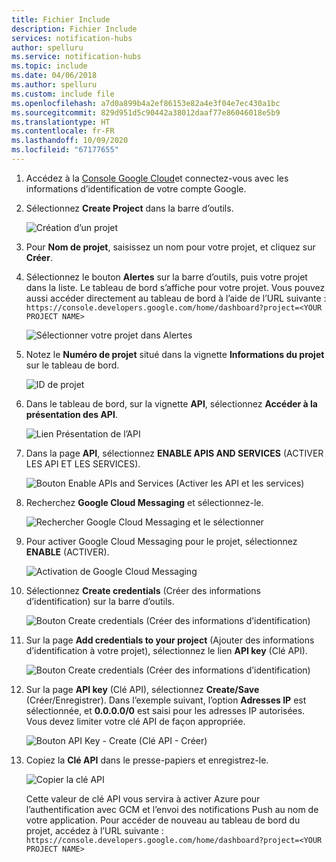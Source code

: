 ```yaml
---
title: Fichier Include
description: Fichier Include
services: notification-hubs
author: spelluru
ms.service: notification-hubs
ms.topic: include
ms.date: 04/06/2018
ms.author: spelluru
ms.custom: include file
ms.openlocfilehash: a7d0a899b4a2ef86153e82a4e3f04e7ec430a1bc
ms.sourcegitcommit: 829d951d5c90442a38012daaf77e86046018e5b9
ms.translationtype: HT
ms.contentlocale: fr-FR
ms.lasthandoff: 10/09/2020
ms.locfileid: "67177655"
---
```

1. Accédez à la [Console Google Cloud](https://console.developers.google.com/cloud-resource-manager)et connectez-vous avec les informations d’identification de votre compte Google. 
2. Sélectionnez **Create Project** dans la barre d’outils. 
   
    ![Création d’un projet](./media/mobile-services-enable-google-cloud-messaging/mobile-services-google-new-project.png)   
3. Pour **Nom de projet**, saisissez un nom pour votre projet, et cliquez sur **Créer**.
4. Sélectionnez le bouton **Alertes** sur la barre d’outils, puis votre projet dans la liste. Le tableau de bord s’affiche pour votre projet. Vous pouvez aussi accéder directement au tableau de bord à l’aide de l’URL suivante : `https://console.developers.google.com/home/dashboard?project=<YOUR PROJECT NAME>`

    ![Sélectionner votre projet dans Alertes](./media/mobile-services-enable-google-cloud-messaging/alert-new-project.png)
5. Notez le **Numéro de projet** situé dans la vignette **Informations du projet** sur le tableau de bord. 

    ![ID de projet](./media/mobile-services-enable-google-cloud-messaging/project-number.png)
6. Dans le tableau de bord, sur la vignette **API**, sélectionnez **Accéder à la présentation des API**. 

    ![Lien Présentation de l’API](./media/mobile-services-enable-google-cloud-messaging/go-to-api-overview.png)
7. Dans la page **API**, sélectionnez **ENABLE APIS AND SERVICES** (ACTIVER LES API ET LES SERVICES). 

    ![Bouton Enable APIs and Services (Activer les API et les services)](./media/mobile-services-enable-google-cloud-messaging/enable-api-services-button.png)
8. Recherchez **Google Cloud Messaging** et sélectionnez-le. 

    ![Rechercher Google Cloud Messaging et le sélectionner](./media/mobile-services-enable-google-cloud-messaging/search-select-gcm.png)
9. Pour activer Google Cloud Messaging pour le projet, sélectionnez **ENABLE** (ACTIVER).

    ![Activation de Google Cloud Messaging](./media/mobile-services-enable-google-cloud-messaging/enable-gcm-button.png)
10. Sélectionnez **Create credentials** (Créer des informations d’identification) sur la barre d’outils. 

    ![Bouton Create credentials (Créer des informations d’identification)](./media/mobile-services-enable-google-cloud-messaging/create-credentials-button.png)
11. Sur la page **Add credentials to your project** (Ajouter des informations d’identification à votre projet), sélectionnez le lien **API key** (Clé API). 

    ![Bouton Create credentials (Créer des informations d’identification)](./media/mobile-services-enable-google-cloud-messaging/api-key-button.png)    
12. Sur la page **API key** (Clé API), sélectionnez **Create/Save** (Créer/Enregistrer). Dans l’exemple suivant, l’option **Adresses IP** est sélectionnée, et **0.0.0.0/0** est saisi pour les adresses IP autorisées. Vous devez limiter votre clé API de façon appropriée. 

    ![Bouton API Key - Create (Clé API - Créer)](./media/mobile-services-enable-google-cloud-messaging/api-key-create-button.png)
13. Copiez la **Clé API** dans le presse-papiers et enregistrez-le. 

    ![Copier la clé API](./media/mobile-services-enable-google-cloud-messaging/copy-api-key.png)
   
    Cette valeur de clé API vous servira à activer Azure pour l’authentification avec GCM et l’envoi des notifications Push au nom de votre application. Pour accéder de nouveau au tableau de bord du projet, accédez à l’URL suivante : `https://console.developers.google.com/home/dashboard?project=<YOUR PROJECT NAME>`

